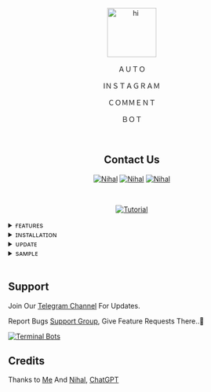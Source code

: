 
<p align="center"> <img src="https://github.com/nihalnihu/AutoIG-CMT/assets/72502160/5f6c0b5a-fbf1-4afa-88df-9386751ca607" alt="hi" width="100" height="100"></p>

<p align="center">
ＡＵＴＯ</p>
<p align="center">
IＮＳＴＡＧＲＡＭ</p>
<p align="center">ＣＯＭＭＥＮＴ</p>
<p align="center">
ＢＯＴ</p>

<br>

<div align="center">
 
## Contact Us

</div>

<p align="center">
 <a href="https://t.me/nihh_all"><img src="https://img.shields.io/badge/Telegram-blue?style=flat-square&logo=telegram&logoSize=auto" alt="Nihal"/></a>
<a href="https://wa.me/919605945309?text=HELLO"><img src="https://img.shields.io/badge/Whatsapp-4CBB17?style=flat-square&logo=whatsapp&logoSize=auto&logoColor=black" alt="Nihal"></a>
<a href="https://www.instagram.com/nihh____al"><img src="https://img.shields.io/badge/Instagram-C13584?style=flat-square&logo=instagram&logoColor=black&logoSize=auto" alt="Nihal"></a>
</p>

 <br>

 <div align="center">
  
[![Tutorial](https://img.shields.io/badge/Tutorial_Video-FF0000?style=for-the-badge&logo=youtube&logoColor=white)](https://youtu.be/Wz8zQseGZR8?si=zzFZeP9oImn7vT0N)
 </div>
 
<details>
 <summary>ғᴇᴀᴛᴜʀᴇs</summary>
 
 <br> ☞︎ ‌𝚈𝙾𝚄 𝙲𝙰𝙽 𝚂𝙴𝙽𝙳 𝚄𝙽𝙻𝙸𝙼𝙸𝚃𝙴𝙳 𝙲𝙾𝙼𝙼𝙴𝙽𝚃𝚂 𝚃𝙾 𝙰 𝙿𝙾𝚂𝚃
 
 ☞︎ 𝙰𝙻𝚂𝙾 𝚈𝙾𝚄 𝙲𝙰𝙽 𝚂𝙴𝚃 𝙲𝚄𝚂𝚃𝙾𝙼 𝙲𝙾𝙼𝙼𝙴𝙽𝚃 𝙼𝙴𝚂𝚂𝙰𝙶𝙴𝚜. 𝙾𝚁 𝚈𝙾𝚄 𝙲𝙰𝙽 𝚂𝙺𝙸𝙿 𝚃𝙷𝙴 𝚂𝚃𝙰𝙶𝙴 𝙰𝙽𝙳 𝚁𝙰𝙽𝙳𝙾𝙼𝙻𝚈 𝚂𝙴𝙻𝙴𝙲𝚃 𝙲𝙾𝙼𝙼𝙴𝙽𝚃𝚂 𝙵𝚁𝙾𝙼 <a href="https://github.com/darkhacker34">comments.txt</a>
 
 ☞︎ 𝚈𝙾𝚄 𝙲𝙰𝙽 𝚂𝙴𝚃 𝙷𝙾𝚆 𝙼𝙰𝙽𝚈 𝙲𝙾𝙼𝙼𝙴𝙽𝚃𝚂 𝚈𝙾𝚄 𝚆𝙰𝙽𝚃 𝚃𝙾 𝚂𝙴𝙽𝙳.
   
 ☞︎ 𝚂𝙴𝚃 𝙳𝙴𝙻𝙰𝚈 𝚃𝙸𝙼𝙴 𝙸𝙽 𝚂𝙴𝙲𝙾𝙽𝙳𝚂 (𝙷𝙾𝚆 𝙼𝙰𝙽𝚈 𝚂𝙴𝙲𝙲𝙾𝙽𝙳𝚂 𝚆𝙰𝙸𝚃 𝙰𝙵𝚃𝙴𝚁 𝚂𝙴𝙽𝙳𝙴𝙳 𝙾𝙽𝙴 𝙲𝙾𝙼𝙼𝙴𝙽𝚃)
 
</details>
<details>
 <summary>ɪɴsᴛᴀʟʟᴀᴛɪᴏɴ</summary>


<details>
 <summary>Termux</summary>

 #### _For Update and upgrade Packeges_

```
pkg update && pkg upgrade -y
```
### _Install Git_
```
pkg install git -y 
```
### _Install and Open IG-CMT-Bot_
```
git clone https://github.com/nihalnihu/IG-CMT-Bot.git
```
```
cd IG-CMT-Bot
```
### _Install Required Packeges & Libraries (it will take 5-10 minutes)_
```only for first time```

```
bash setup.sh
```
### _Get Instagram Post ID (Must)_

```
./get_post_id.sh
```
### _Send Auto Unlimited Comments._ 😜
```
./send_comment.sh
```
</details>

<details>
 <summary>Kali Linux</summary>

#### _For Update and upgrade Packeges_

```
sudo apt update && sudo apt upgrade -y
```
### _Install Git_

```
sudo apt install git -y
```
### _Install and Open IG-CMT-Bot_

```
git clone https://github.com/nihalnihu/IG-CMT-Bot.git
```
```
cd IG-CMT-Bot
```

### _Install Required Packeges & Libraries (it will take 5-10 minutes)_
```Only for First Time```
```
bash setup.sh
```

### _Get Instagram Post ID (Must)_
```
./get_post_id.sh
```
### _Send Auto Unlimited Comments._ 😜
```
./send_comment.sh
```

</details>
</details>

<details>
 <summary>ᴜᴘᴅᴀᴛᴇ</summary>
 

### Open The IG CMT BOT

```
cd IG-CMT-Bot
```

### Update Repo
```
chmod +x update.sh
```
```
./update.sh
```
### Now You IG CMT Bot Updated

</details>

<details>
 <summary>sᴀᴍᴘʟᴇ</summary>

# Get Post ID...
![Get Post ID](https://raw.githubusercontent.com/nihalnihu/IG-CMT-Bot/refs/heads/IGBot/Images/POST%20ID.jpg)

# Tool Running...
![Tool Running](https://raw.githubusercontent.com/nihalnihu/IG-CMT-Bot/refs/heads/IGBot/Images/IG%20CMT.jpg)

# Sending Comments...
![Sending Comments](https://raw.githubusercontent.com/nihalnihu/IG-CMT-Bot/refs/heads/IGBot/Images/Auto%20Commenting.jpg)

</details>

<br>

## Support
Join Our <a href="https://t.me/TG_BotCreator">Telegram Channel</a> For Updates.

Report Bugs <a href="https://t.me/TG_BotCreatorSupport">Support Group</a>, Give Feature Requests There..🤠

[![Terminal Bots](https://img.shields.io/badge/Whatsapp%20Group-green?style=for-the-badge&logo=whatsapp&logoColor=black&logoSize=black)](https://chat.whatsapp.com/K8DrSvnopVQE8BMT9zZfgZ)

## Credits

Thanks to <a href="https://github.com/darkhacker34">Me</a> And <a href="https://github.com/nihalnihu">Nihal</a>, <a href="https://openai.com/chatgpt">ChatGPT</a>
